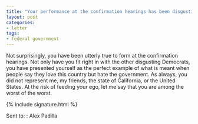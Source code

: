 ```yaml
---
title: "Your performance at the confirmation hearings has been disgusting"
layout: post
categories:
- letter
tags: 
- federal government
---
```


Not surprisingly, you have been utterly true to form at the confirmation hearings. Not only have you fit right in with the other disgusting Democrats, you have presented yourself as the perfect example of what is meant when people say they love this country but hate the government. As always, you did not represent me, my friends, the state of California, or the United States. At the risk of feeding your ego, let me say that you are among the worst of the worst.

{% include signature.html %}

Sent to:
: Alex Padilla
